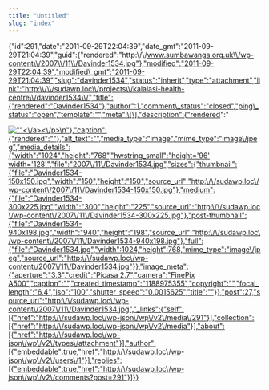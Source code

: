 ```yaml
---
title: "Untitled"
slug: "index"
---
```


{"id":291,"date":"2011-09-29T22:04:39","date\_gmt":"2011-09-29T21:04:39","guid":{"rendered":"http:\\/\\/www.sumbawanga.org.uk\\/wp-content\\/2007\\/11\\/Davinder1534.jpg"},"modified":"2011-09-29T22:04:39","modified\_gmt":"2011-09-29T21:04:39","slug":"davinder1534","status":"inherit","type":"attachment","link":"http:\\/\\/sudawp.loc\\/projects\\/kalalasi-health-centre\\/davinder1534\\/","title":{"rendered":"Davinder1534"},"author":1,"comment\_status":"closed","ping\_status":"open","template":"","meta":\[\],"description":{"rendered":"

[![\"\"](\"http:\/\/sudawp.loc\/wp-content\/2007\/11\/Davinder1534-300x225.jpg\")<\\/a><\\/p>\\n"},"caption":{"rendered":""},"alt\_text":"","media\_type":"image","mime\_type":"image\\/jpeg","media\_details":{"width":"1024","height":"768","hwstring\_small":"height='96' width='128'","file":"2007\\/11\\/Davinder1534.jpg","sizes":{"thumbnail":{"file":"Davinder1534-150x150.jpg","width":"150","height":"150","source\_url":"http:\\/\\/sudawp.loc\\/wp-content\\/2007\\/11\\/Davinder1534-150x150.jpg"},"medium":{"file":"Davinder1534-300x225.jpg","width":"300","height":"225","source\_url":"http:\\/\\/sudawp.loc\\/wp-content\\/2007\\/11\\/Davinder1534-300x225.jpg"},"post-thumbnail":{"file":"Davinder1534-940x198.jpg","width":"940","height":"198","source\_url":"http:\\/\\/sudawp.loc\\/wp-content\\/2007\\/11\\/Davinder1534-940x198.jpg"},"full":{"file":"Davinder1534.jpg","width":1024,"height":768,"mime\_type":"image\\/jpeg","source\_url":"http:\\/\\/sudawp.loc\\/wp-content\\/2007\\/11\\/Davinder1534.jpg"}},"image\_meta":{"aperture":"3.3","credit":"Picasa 2.7","camera":"FinePix A500","caption":"","created\_timestamp":"1188975355","copyright":"","focal\_length":"6.4","iso":"100","shutter\_speed":"0.0015625","title":""}},"post":27,"source\_url":"http:\\/\\/sudawp.loc\\/wp-content\\/2007\\/11\\/Davinder1534.jpg","\_links":{"self":\[{"href":"http:\\/\\/sudawp.loc\\/wp-json\\/wp\\/v2\\/media\\/291"}\],"collection":\[{"href":"http:\\/\\/sudawp.loc\\/wp-json\\/wp\\/v2\\/media"}\],"about":\[{"href":"http:\\/\\/sudawp.loc\\/wp-json\\/wp\\/v2\\/types\\/attachment"}\],"author":\[{"embeddable":true,"href":"http:\\/\\/sudawp.loc\\/wp-json\\/wp\\/v2\\/users\\/1"}\],"replies":\[{"embeddable":true,"href":"http:\\/\\/sudawp.loc\\/wp-json\\/wp\\/v2\\/comments?post=291"}\]}}](http:\/\/sudawp.loc\/wp-content\/2007\/11\/Davinder1534.jpg)